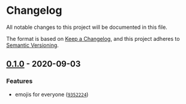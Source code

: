 # Changelog

All notable changes to this project will be documented in this file.

The format is based on [Keep a Changelog],
and this project adheres to [Semantic Versioning].

## [0.1.0] - 2020-09-03

### Features

- emojis for everyone ([`9352224`])

[keep a changelog]: https://keepachangelog.com/en/1.0.0/
[semantic versioning]: https://semver.org/spec/v2.0.0.html
[0.1.0]: https://github.com/denosaurs/emoji/compare/0.1.0
[`9352224`]: https://github.com/denosaurs/emoji/commit/9352224eafb390f1b336593d8e1253b07daff5f6
